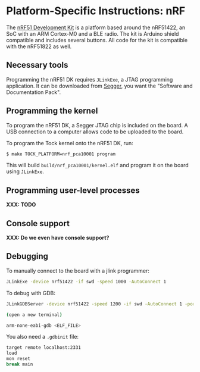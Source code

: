 Platform-Specific Instructions: nRF
===================================

The [nRF51 Development Kit](https://www.nordicsemi.com/eng/Products/nRF51-DK) is
a platform based around the nRF51422, an SoC with an ARM Cortex-M0 and a BLE
radio. The kit is Arduino shield compatible and includes several buttons.
All code for the kit is compatible with the nRF51822 as well.

## Necessary tools

Programming the nRF51 DK requires `JLinkExe`, a JTAG programming application.
It can be downloaded from [Segger](https://www.segger.com/downloads/jlink),
you want the "Software and Documentation Pack".


## Programming the kernel

To program the nRF51 DK, a Segger JTAG chip is included on the board. A USB
connection to a computer allows code to be uploaded to the board.

To program the Tock kernel onto the nRF51 DK, run:

```bash
$ make TOCK_PLATFORM=nrf_pca10001 program
```

This will build `build/nrf_pca10001/kernel.elf` and program it on the board
using `JLinkExe`.

## Programming user-level processes

**XXX: TODO**

## Console support

**XXX: Do we even have console support?**

## Debugging

To manually connect to the board with a jlink programmer:

```bash
JLinkExe -device nrf51422 -if swd -speed 1000 -AutoConnect 1
```

To debug with GDB:

```bash
JLinkGDBServer -device nrf51422 -speed 1200 -if swd -AutoConnect 1 -port 2331

(open a new terminal)

arm-none-eabi-gdb <ELF_FILE>
```

You also need a `.gdbinit` file:

```bash
target remote localhost:2331
load
mon reset
break main
```

